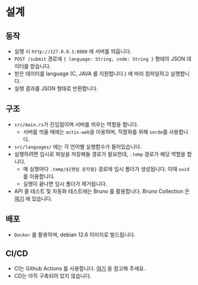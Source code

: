 # 설계

## 동작

- 실행 시 `http://127.0.0.1:8080` 에 서버를 띄웁니다.
- `POST /submit` 경로에 `{ language: String, code: String }` 형태의 JSON 데이터를 받습니다.
- 받은 데이터를 language (C, JAVA 를 지원합니다.) 에 따라 컴파일하고 실행합니다.
- 실행 결과를 JSON 형태로 반환합니다.

## 구조

- `src/main.rs`가 진입점이며 서버를 띄우는 역할을 합니다.
  - 서버를 띄울 때에는 `actix-web`을 이용하며, 직렬화를 위해 `serde`를 사용합니다.
- `src/languages/` 에는 각 언어별 실행함수가 들어있습니다.
- 실행하려면 임시로 파일을 저장해둘 경로가 필요한데, `.temp` 경로가 해당 역할을 합니다.
  - 매 실행마다 `.temp/${랜덤 문자열}` 경로에 임시 폴더가 생성됩니다. 이때 `uuid` 를 이용합니다.
  - 실행이 끝나면 임시 폴더가 제거됩니다.
- API 콜 테스트 및 자동화 테스트에는 Bruno 를 활용합니다. Bruno Collection 은 [여기](./tests/bruno) 에 있습니다.

## 배포

- `Docker` 를 활용하며, debian 12.6 이미지로 빌드됩니다.

## CI/CD

- CI는 Github Actions 를 사용합니다. [여기](./.github/workflows/ci.yml) 을 참고해 주세요.
- CD는 아직 구축되어 있지 않습니다.
